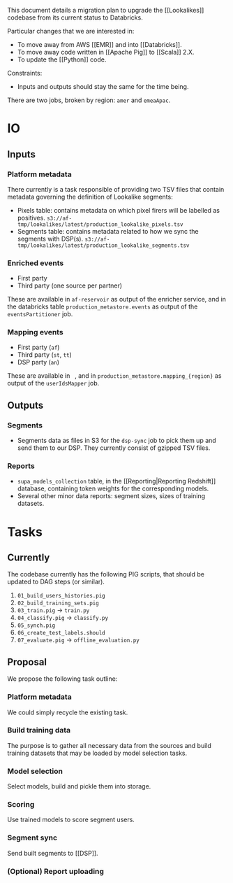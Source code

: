 This document details a migration plan to upgrade the [[Lookalikes]] codebase from its current status to Databricks.

Particular changes that we are interested in:
- To move away from AWS [[EMR]] and into [[Databricks]].
- To move away code written in [[Apache Pig]] to [[Scala]] 2.X.
- To update the [[Python]] code.

Constraints:
- Inputs and outputs should stay the same for the time being.

There are two jobs, broken by region: `amer` and `emeaApac`.

# IO

## Inputs

### Platform metadata

There currently is a task responsible of providing two TSV files that contain metadata governing the definition of Lookalike segments:

- Pixels table: contains metadata on which pixel firers will be labelled as positives. `s3://af-tmp/lookalikes/latest/production_lookalike_pixels.tsv`
- Segments table: contains metadata related to how we sync the segments with DSP(s). `s3://af-tmp/lookalikes/latest/production_lookalike_segments.tsv`

### Enriched events

- First party
- Third party (one source per partner)

These are available in `af-reservoir` as output of the enricher service, and in the databricks table `production_metastore.events` as output of the `eventsPartitioner` job.

### Mapping events

- First party (`af`)
- Third party (`st`, `tt`)
- DSP party (`an`)

These are available in ` `, and in `production_metastore.mapping_{region}` as output of the `userIdsMapper` job.

## Outputs

### Segments

- Segments data as files in S3 for the `dsp-sync` job to pick them up and send them to our DSP. They currently consist of gzipped TSV files.

### Reports

- `supa_models_collection` table, in the [[Reporting|Reporting Redshift]] database, containing token weights for the corresponding models.
- Several other minor data reports: segment sizes, sizes of training datasets. 

# Tasks

## Currently

The codebase currently has the following PIG scripts, that should be updated to DAG steps (or similar).

1. `01_build_users_histories.pig`
2. `02_build_training_sets.pig`
3. `03_train.pig` -> `train.py`
4. `04_classify.pig` -> `classify.py`
5. `05_synch.pig`
6. `06_create_test_labels.should`
7. `07_evaluate.pig` -> `offline_evaluation.py`

## Proposal

We propose the following task outline:

### Platform metadata

We could simply recycle the existing task.

### Build training data

The purpose is to gather all necessary data from the sources and build training datasets that may be loaded by model selection tasks.

### Model selection

Select models, build and pickle them into storage.

### Scoring
Use trained models to score segment users.

### Segment sync

Send built segments to [[DSP]].

### (Optional) Report uploading